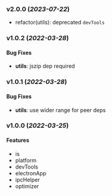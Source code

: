 ### v2.0.0 (_2023-07-22_)

- refactor(utils): deprecated `devTools`

### v1.0.2 (_2022-03-28_)

#### Bug Fixes

- **utils**: jszip dep required

### v1.0.1 (_2022-03-28_)

#### Bug Fixes

- **utils**: use wider range for peer deps

### v1.0.0 (_2022-03-25_)

#### Features

- is
- platform
- devTools
- electronApp
- ipcHelper
- optimizer
